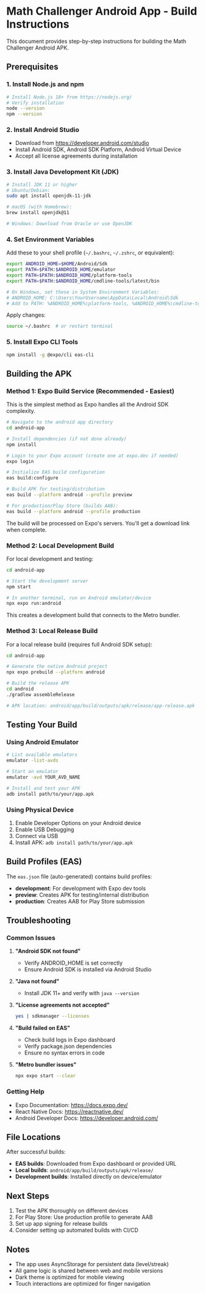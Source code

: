 # Math Challenger Android App - Build Instructions

This document provides step-by-step instructions for building the Math Challenger Android APK.

## Prerequisites

### 1. Install Node.js and npm
```bash
# Install Node.js 18+ from https://nodejs.org/
# Verify installation
node --version
npm --version
```

### 2. Install Android Studio
- Download from https://developer.android.com/studio
- Install Android SDK, Android SDK Platform, Android Virtual Device
- Accept all license agreements during installation

### 3. Install Java Development Kit (JDK)
```bash
# Install JDK 11 or higher
# Ubuntu/Debian:
sudo apt install openjdk-11-jdk

# macOS (with Homebrew):
brew install openjdk@11

# Windows: Download from Oracle or use OpenJDK
```

### 4. Set Environment Variables
Add these to your shell profile (`~/.bashrc`, `~/.zshrc`, or equivalent):

```bash
export ANDROID_HOME=$HOME/Android/Sdk
export PATH=$PATH:$ANDROID_HOME/emulator
export PATH=$PATH:$ANDROID_HOME/platform-tools
export PATH=$PATH:$ANDROID_HOME/cmdline-tools/latest/bin

# On Windows, set these in System Environment Variables:
# ANDROID_HOME: C:\Users\YourUsername\AppData\Local\Android\Sdk
# Add to PATH: %ANDROID_HOME%\platform-tools, %ANDROID_HOME%\cmdline-tools\latest\bin
```

Apply changes:
```bash
source ~/.bashrc  # or restart terminal
```

### 5. Install Expo CLI Tools
```bash
npm install -g @expo/cli eas-cli
```

## Building the APK

### Method 1: Expo Build Service (Recommended - Easiest)

This is the simplest method as Expo handles all the Android SDK complexity.

```bash
# Navigate to the android app directory
cd android-app

# Install dependencies (if not done already)
npm install

# Login to your Expo account (create one at expo.dev if needed)
expo login

# Initialize EAS build configuration
eas build:configure

# Build APK for testing/distribution
eas build --platform android --profile preview

# For production/Play Store (builds AAB):
eas build --platform android --profile production
```

The build will be processed on Expo's servers. You'll get a download link when complete.

### Method 2: Local Development Build

For local development and testing:

```bash
cd android-app

# Start the development server
npm start

# In another terminal, run on Android emulator/device
npx expo run:android
```

This creates a development build that connects to the Metro bundler.

### Method 3: Local Release Build

For a local release build (requires full Android SDK setup):

```bash
cd android-app

# Generate the native Android project
npx expo prebuild --platform android

# Build the release APK
cd android
./gradlew assembleRelease

# APK location: android/app/build/outputs/apk/release/app-release.apk
```

## Testing Your Build

### Using Android Emulator
```bash
# List available emulators
emulator -list-avds

# Start an emulator
emulator -avd YOUR_AVD_NAME

# Install and test your APK
adb install path/to/your/app.apk
```

### Using Physical Device
1. Enable Developer Options on your Android device
2. Enable USB Debugging
3. Connect via USB
4. Install APK: `adb install path/to/your/app.apk`

## Build Profiles (EAS)

The `eas.json` file (auto-generated) contains build profiles:

- **development**: For development with Expo dev tools
- **preview**: Creates APK for testing/internal distribution  
- **production**: Creates AAB for Play Store submission

## Troubleshooting

### Common Issues

1. **"Android SDK not found"**
   - Verify ANDROID_HOME is set correctly
   - Ensure Android SDK is installed via Android Studio

2. **"Java not found"**
   - Install JDK 11+ and verify with `java --version`

3. **"License agreements not accepted"**
   ```bash
   yes | sdkmanager --licenses
   ```

4. **"Build failed on EAS"**
   - Check build logs in Expo dashboard
   - Verify package.json dependencies
   - Ensure no syntax errors in code

5. **"Metro bundler issues"**
   ```bash
   npx expo start --clear
   ```

### Getting Help

- Expo Documentation: https://docs.expo.dev/
- React Native Docs: https://reactnative.dev/
- Android Developer Docs: https://developer.android.com/

## File Locations

After successful builds:
- **EAS builds**: Downloaded from Expo dashboard or provided URL
- **Local builds**: `android/app/build/outputs/apk/release/`
- **Development builds**: Installed directly on device/emulator

## Next Steps

1. Test the APK thoroughly on different devices
2. For Play Store: Use production profile to generate AAB
3. Set up app signing for release builds
4. Consider setting up automated builds with CI/CD

## Notes

- The app uses AsyncStorage for persistent data (level/streak)
- All game logic is shared between web and mobile versions
- Dark theme is optimized for mobile viewing
- Touch interactions are optimized for finger navigation